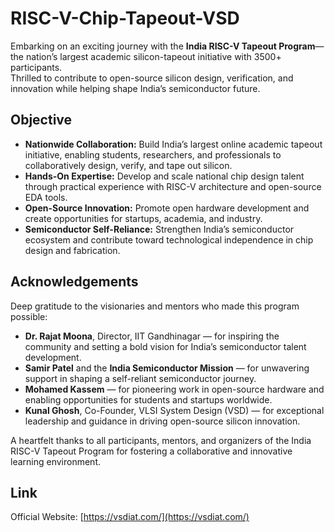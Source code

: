 # RISC-V-Chip-Tapeout-VSD

 Embarking on an exciting journey with the **India RISC-V Tapeout Program**—the nation’s largest academic silicon-tapeout initiative with 3500+ participants.  
Thrilled to contribute to open-source silicon design, verification, and innovation while helping shape India’s semiconductor future.

##  Objective
- **Nationwide Collaboration:** Build India’s largest online academic tapeout initiative, enabling students, researchers, and professionals to collaboratively design, verify, and tape out silicon.  
- **Hands-On Expertise:** Develop and scale national chip design talent through practical experience with RISC-V architecture and open-source EDA tools.  
- **Open-Source Innovation:** Promote open hardware development and create opportunities for startups, academia, and industry.  
- **Semiconductor Self-Reliance:** Strengthen India’s semiconductor ecosystem and contribute toward technological independence in chip design and fabrication.

##  Acknowledgements
Deep gratitude to the visionaries and mentors who made this program possible:

- **Dr. Rajat Moona**, Director, IIT Gandhinagar — for inspiring the community and setting a bold vision for India’s semiconductor talent development.  
- **Samir Patel** and the **India Semiconductor Mission** — for unwavering support in shaping a self-reliant semiconductor journey.  
- **Mohamed Kassem** — for pioneering work in open-source hardware and enabling opportunities for students and startups worldwide.  
- **Kunal Ghosh**, Co-Founder, VLSI System Design (VSD) — for exceptional leadership and guidance in driving open-source silicon innovation.

A heartfelt thanks to all participants, mentors, and organizers of the India RISC-V Tapeout Program for fostering a collaborative and innovative learning environment.

##  Link
Official Website: [https://vsdiat.com/](https://vsdiat.com/)
